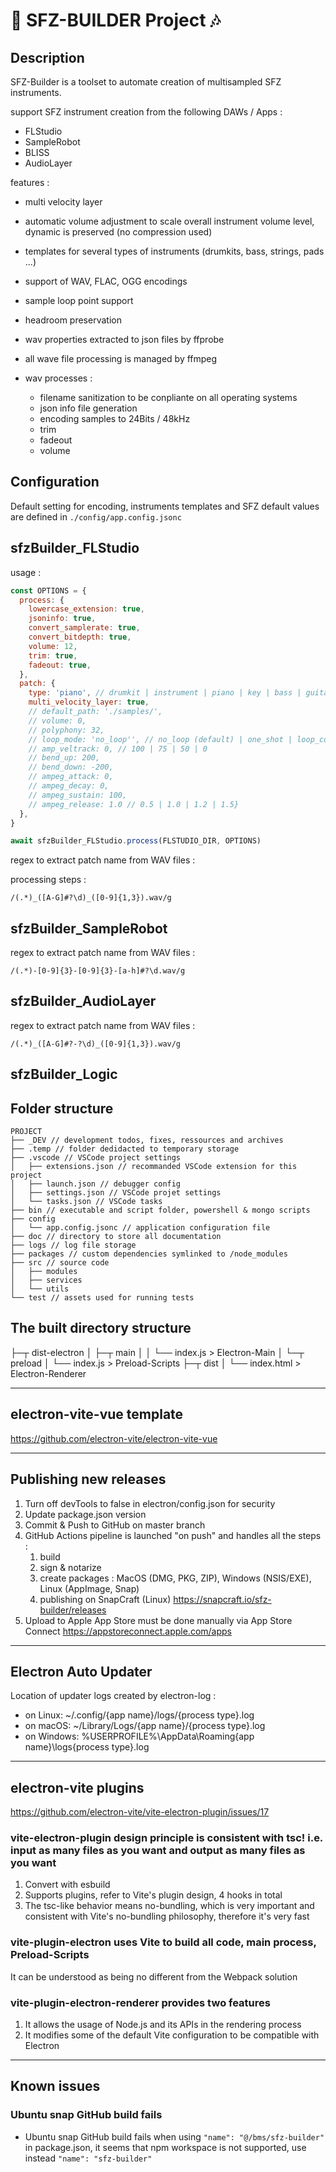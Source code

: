 # 🎹 SFZ-BUILDER Project 🎶

## Description

SFZ-Builder is a toolset to automate creation of multisampled SFZ instruments.

support SFZ instrument creation from the following DAWs / Apps :

- FLStudio
- SampleRobot
- BLISS
- AudioLayer

features :

- multi velocity layer
- automatic volume adjustment to scale overall instrument volume level, dynamic is preserved (no compression used)
- templates for several types of instruments (drumkits, bass, strings, pads ...)
- support of WAV, FLAC, OGG encodings
- sample loop point support
- headroom preservation
- wav properties extracted to json files by ffprobe
- all wave file processing is managed by ffmpeg

- wav processes :
  - filename sanitization to be conpliante on all operating systems
  - json info file generation
  - encoding samples to 24Bits / 48kHz
  - trim
  - fadeout
  - volume

## Configuration

Default setting for encoding, instruments templates and SFZ default values are defined in `./config/app.config.jsonc`

## sfzBuilder_FLStudio

usage :

```js
const OPTIONS = {
  process: {
    lowercase_extension: true,
    jsoninfo: true,
    convert_samplerate: true,
    convert_bitdepth: true,
    volume: 12,
    trim: true,
    fadeout: true,
  },
  patch: {
    type: 'piano', // drumkit | instrument | piano | key | bass | guitar | pad | string | brass
    multi_velocity_layer: true,
    // default_path: './samples/',
    // volume: 0,
    // polyphony: 32,
    // loop_mode: 'no_loop'', // no_loop (default) | one_shot | loop_continuous | loop_sustain
    // amp_veltrack: 0, // 100 | 75 | 50 | 0
    // bend_up: 200,
    // bend_down: -200,
    // ampeg_attack: 0,
    // ampeg_decay: 0,
    // ampeg_sustain: 100,
    // ampeg_release: 1.0 // 0.5 | 1.0 | 1.2 | 1.5}
  },
}

await sfzBuilder_FLStudio.process(FLSTUDIO_DIR, OPTIONS)
```

regex to extract patch name from WAV files :

processing steps :

```regex
/(.*)_([A-G]#?\d)_([0-9]{1,3}).wav/g
```

## sfzBuilder_SampleRobot

regex to extract patch name from WAV files :

```regex
/(.*)-[0-9]{3}-[0-9]{3}-[a-h]#?\d.wav/g
```

## sfzBuilder_AudioLayer

regex to extract patch name from WAV files :

```regex
/(.*)_([A-G]#?-?\d)_([0-9]{1,3}).wav/g
```

## sfzBuilder_Logic

## Folder structure

    PROJECT
    ├── _DEV // development todos, fixes, ressources and archives
    ├── .temp // folder dedidacted to temporary storage
    ├── .vscode // VSCode project settings
    │   ├── extensions.json // recommanded VSCode extension for this project
    │   ├── launch.json // debugger config
    │   ├── settings.json // VSCode projet settings
    │   └── tasks.json // VSCode tasks
    ├── bin // executable and script folder, powershell & mongo scripts
    ├── config
    │   └── app.config.jsonc // application configuration file
    ├── doc // directory to store all documentation
    ├── logs // log file storage
    ├── packages // custom dependencies symlinked to /node_modules
    ├── src // source code
    │   ├── modules
    │   ├── services
    │   └── utils
    └── test // assets used for running tests

## The built directory structure

├─┬ dist-electron
│ ├─┬ main
│ │ └── index.js > Electron-Main
│ └─┬ preload
│ └── index.js > Preload-Scripts
├─┬ dist
│ └── index.html > Electron-Renderer

---

## electron-vite-vue template

<https://github.com/electron-vite/electron-vite-vue>

---

## Publishing new releases

1. Turn off devTools to false in electron/config.json for security
2. Update package.json version
3. Commit & Push to GitHub on master branch
4. GitHub Actions pipeline is launched "on push" and handles all the steps :
   1. build
   2. sign & notarize
   3. create packages : MacOS (DMG, PKG, ZIP), Windows (NSIS/EXE), Linux (AppImage, Snap)
   4. publishing on SnapCraft (Linux) <https://snapcraft.io/sfz-builder/releases>
5. Upload to Apple App Store must be done manually via App Store Connect <https://appstoreconnect.apple.com/apps>

---

## Electron Auto Updater

Location of updater logs created by electron-log :

- on Linux: ~/.config/{app name}/logs/{process type}.log
- on macOS: ~/Library/Logs/{app name}/{process type}.log
- on Windows: %USERPROFILE%\AppData\Roaming\{app name}\logs\{process type}.log

---

## electron-vite plugins

<https://github.com/electron-vite/vite-electron-plugin/issues/17>

### vite-electron-plugin design principle is consistent with tsc! i.e. input as many files as you want and output as many files as you want

1. Convert with esbuild
2. Supports plugins, refer to Vite's plugin design, 4 hooks in total
3. The tsc-like behavior means no-bundling, which is very important and consistent with Vite's no-bundling philosophy, therefore it's very fast

### vite-plugin-electron uses Vite to build all code, main process, Preload-Scripts

It can be understood as being no different from the Webpack solution

### vite-plugin-electron-renderer provides two features

1. It allows the usage of Node.js and its APIs in the rendering process
2. It modifies some of the default Vite configuration to be compatible with Electron

---

## Known issues

### Ubuntu snap GitHub build fails

- Ubuntu snap GitHub build fails when using `"name": "@/bms/sfz-builder"` in package.json, it seems that npm workspace is not supported, use instead `"name": "sfz-builder"`
